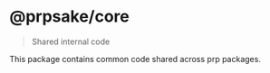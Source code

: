 # @prpsake/core

> Shared internal code

This package contains common code shared across prp packages. 
